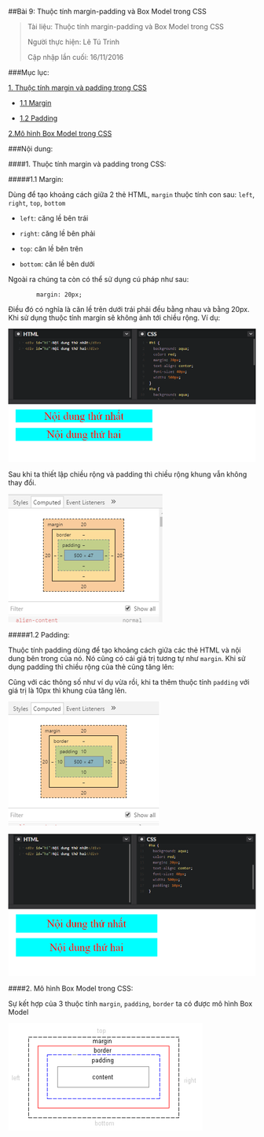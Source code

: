 ##Bài 9: Thuộc tính margin-padding và Box Model trong CSS

>Tài liệu: Thuộc tính margin-padding và Box Model trong CSS
>
>Người thực hiện: Lê Tú Trinh
>
>Cập nhập lần cuối: 16/11/2016

###Mục lục:

[1. Thuộc tính margin và padding trong CSS](#1)

- [1.1 Margin](#1.1)

- [1.2 Padding](#1.2)

[2.Mô hình Box Model trong CSS](#2)

###Nội dung: 

<a name="1"></a>
####1. Thuộc tính margin và  padding trong CSS:

<a name="1.1"></a>
#####1.1 Margin:

Dùng để tạo khoảng cách giữa 2 thẻ HTML, `margin` thuộc tính con sau: `left`, `right`, `top`, `bottom`

- `left`: căng lề bên trái

- `right`: căng lề bên phải

- `top`: căn lề bên trên

- `bottom`: căn lề bên dưới

Ngoài ra chúng ta còn có thể sử dụng cú pháp như sau:

```
		margin: 20px;
```
 Điều đó có nghĩa là căn lề trên dưới trái phải đều bằng nhau và bằng 20px. Khi sử dụng thuộc tính margin sẽ không ảnh tới chiều rộng. Ví dụ:

 ![a](https://github.com/TrinhTu/web_developer/blob/master/Task10_CSS_Course_02/Bai09_margin/image/(a).png)

 Sau khi ta thiết lập chiều rộng và padding thì chiều rộng khung vẫn không thay đổi.

 ![b](https://github.com/TrinhTu/web_developer/blob/master/Task10_CSS_Course_02/Bai09_margin/image/(b).png)

<a name="1.2"></a>
#####1.2 Padding:

Thuộc tính padding dùng để tạo khoảng cách giữa các thẻ HTML và nội dung bên trong của nó. Nó cũng có cái giá trị tương tự như `margin`. Khi sử dụng padding thì chiều rộng của thẻ cũng tăng lên:

Cũng với các thông số như ví dụ vừa rồi, khi ta thêm thuộc tính `padding` với giá trị là 10px thì khung của tăng lên.

![c](https://github.com/TrinhTu/web_developer/blob/master/Task10_CSS_Course_02/Bai09_margin/image/(c).png)

![d](https://github.com/TrinhTu/web_developer/blob/master/Task10_CSS_Course_02/Bai09_margin/image/(d).png)


<a name="2"></a>
####2. Mô hình Box Model trong CSS:

Sự kết hợp của 3 thuộc tính `margin`, `padding`, `border` ta có được mô hình Box Model

![e](https://github.com/TrinhTu/web_developer/blob/master/Task10_CSS_Course_02/Bai09_margin/image/(e).png)
